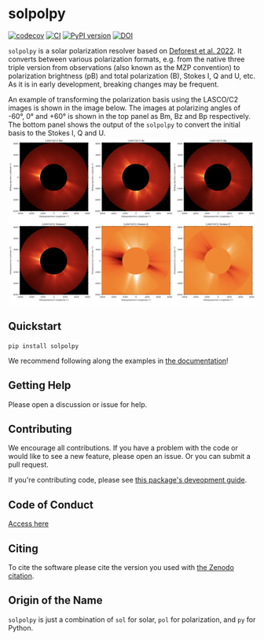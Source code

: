 # solpolpy
[![codecov](https://codecov.io/gh/punch-mission/solpolpy/branch/main/graph/badge.svg?token=835TUH7CKI)](https://codecov.io/gh/punch-mission/solpolpy)
[![CI](https://github.com/punch-mission/solpolpy/actions/workflows/CI.yml/badge.svg)](https://github.com/punch-mission/solpolpy/actions/workflows/CI.yml)
[![PyPI version](https://badge.fury.io/py/solpolpy.svg)](https://badge.fury.io/py/solpolpy)
[![DOI](https://zenodo.org/badge/498801276.svg)](https://zenodo.org/doi/10.5281/zenodo.10076326)

`solpolpy` is a solar polarization resolver based on [Deforest et al. 2022](https://doi.org/10.3847/1538-4357/ac43b6).
It converts between various polarization formats, e.g. from the native three triple version from observations
(also known as the MZP convention) to polarization brightness (pB) and total polarization (B), Stokes I, Q and U, etc.
As it is in early development, breaking changes may be frequent.

An example of transforming the polarization basis using the LASCO/C2 images is
shown in the image below.  The images at polarizing angles of -60°, 0° and +60° is shown in the top panel as
Bm, Bz and Bp respectively. The bottom panel shows the output of the `solpolpy` to convert the initial basis
to the Stokes I, Q and U.
![Example result image](eg_image.png)

## Quickstart
`pip install solpolpy`

We recommend following along the examples in [the documentation](https://solpolpy.readthedocs.io/en/latest/quickstart.html)!

## Getting Help
Please open a discussion or issue for help.

## Contributing
We encourage all contributions.
If you have a problem with the code or would like to see a new feature, please open an issue.
Or you can submit a pull request.

If you're contributing code, please see [this package's deveopment guide](https://solpolpy.readthedocs.io/en/latest/development.html).

## Code of Conduct
[Access here](CODE_OF_CONDUCT.md)

## Citing
To cite the software please cite the version you used with [the Zenodo citation](https://zenodo.org/records/10289143).

## Origin of the Name
`solpolpy` is just a combination of `sol` for solar, `pol` for polarization, and `py` for Python.
